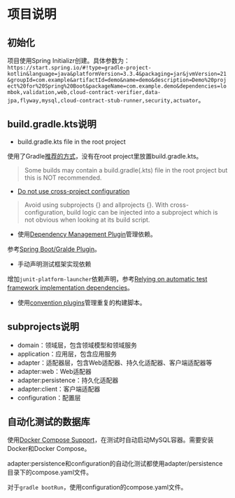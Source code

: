 # 项目说明

## 初始化

项目使用Spring Initializr创建。具体参数为：`https://start.spring.io/#!type=gradle-project-kotlin&language=java&platformVersion=3.3.4&packaging=jar&jvmVersion=21&groupId=com.example&artifactId=demo&name=demo&description=Demo%20project%20for%20Spring%20Boot&packageName=com.example.demo&dependencies=lombok,validation,web,cloud-contract-verifier,data-jpa,flyway,mysql,cloud-contract-stub-runner,security,actuator`。

## build.gradle.kts说明

- build.gradle.kts file in the root project

使用了Gradle[推荐的方式](https://docs.gradle.org/current/userguide/gradle_directories.html)，没有在root project里放置build.gradle.kts。

> Some builds may contain a build.gradle(.kts) file in the root project but this is NOT recommended.

- [Do not use cross-project configuration](https://docs.gradle.org/current/userguide/sharing_build_logic_between_subprojects.html#sec:convention_plugins_vs_cross_configuration)

> Avoid using subprojects {} and allprojects {}. 
> With cross-configuration, build logic can be injected into a subproject which is not obvious when looking at its build script.

- 使用[Dependency Management Plugin](https://docs.spring.io/dependency-management-plugin/docs/current/reference/html/)管理依赖。

参考[Spring Boot/Gralde Plugin](https://docs.spring.io/spring-boot/gradle-plugin/managing-dependencies.html)。

- 手动声明测试框架实现依赖

增加`junit-platform-launcher`依赖声明，参考[Relying on automatic test framework implementation dependencies](https://docs.gradle.org/8.10/userguide/upgrading_version_8.html#test_framework_implementation_dependencies)。

- 使用[convention plugins](https://docs.gradle.org/current/userguide/sharing_build_logic_between_subprojects.html)管理重复的构建脚本。

## subprojects说明

- domain：领域层，包含领域模型和领域服务
- application：应用层，包含应用服务
- adapter：适配器层，包含Web适配器、持久化适配器、客户端适配器等
- adapter:web：Web适配器
- adapter:persistence：持久化适配器
- adapter:client：客户端适配器
- configuration：配置层

## 自动化测试的数据库

使用[Docker Compose Support](https://docs.spring.io/spring-boot/reference/features/dev-services.html)，在测试时自动启动MySQL容器。需要安装Docker和Docker Compose。

adapter:persistence和configuration的自动化测试都使用adapter/persistence目录下的compose.yaml文件。

对于`gradle bootRun`，使用configuration的compose.yaml文件。